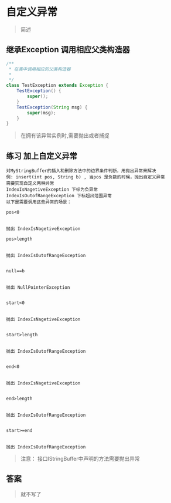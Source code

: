 # 自定义异常
> 简述

## 继承Exception 调用相应父类构造器

```java
/**
 * 在类中调用相应的父类构造器
 *
 */
class TestException extends Exception {
    TestException() {
        super();
    }
    TestException(String msg) {
        super(msg);
    }
}
```
> 在拥有该异常实例时,需要抛出或者捕捉

## 练习 加上自定义异常

```text
对MyStringBuffer的插入和删除方法中的边界条件判断，用抛出异常来解决
例: insert(int pos, String b) , 当pos 是负数的时候，抛出自定义异常
需要实现自定义两种异常 
IndexIsNagetiveException 下标为负异常
IndexIsOutofRangeException 下标超出范围异常
以下是需要调用这些异常的场景：
```

```text
pos<0
 

抛出 IndexIsNagetiveException
 
pos>length
 

抛出 IndexIsOutofRangeException

 
null==b
 

抛出 NullPointerException

 
start<0 
 

抛出 IndexIsNagetiveException

 
start>length
 

抛出 IndexIsOutofRangeException

 
end<0 
 

抛出 IndexIsNagetiveException

 
end>length
 

抛出 IndexIsOutofRangeException

 
start>=end
 

抛出 IndexIsOutofRangeException
```
> 注意： 接口IStringBuffer中声明的方法需要抛出异常 

## 答案
> 就不写了